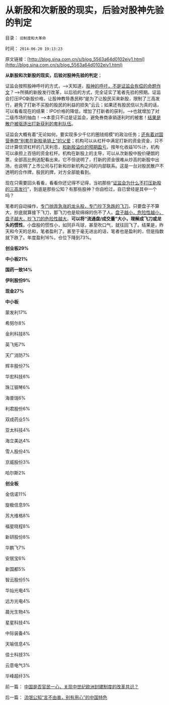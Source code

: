 # 从新股和次新股的现实，后验对股神先验的判定

目录： `旧制度和大革命` 

时间： `2014-06-20 19:13:23` 

原文链接：[http://blog.sina.com.cn/s/blog_5563a64d0102eiy1.html](http://blog.sina.com.cn/s/blog_5563a64d0102eiy1.html)

**从新股和次新股的现实，后验对股神先验的判定**；

证监会按照股神呼吁的方式，——>天知道，[股神的呼吁，不是证监会有偿的命题作文](../../../2014/6/15/从微博标准化的水军，到政治型股神宣讲“理性投资”，及狼牙棒.md)？——>所搞的新股发行改革，以后验的方式，完全证实了笔者先验的预期。证监会打压IPO新股价格，让股神教导愚民称“是为了让股民买来新股，限制了三高发行，避免了打新不买股的股民的利益的损失”云云；如果还有股民信以为真的话，可以看看现在的结果：IPO价格的降低，增加了打新者的获利，——>也就增加了对二级市场的抽血！——>本意只不过是证监会，避免券商承销逐利时的被套！[结果是散户被驱逐出打新获利的套利队伍](../../../2014/1/14/证监会和散户都应好好反思，打新业股神和机构的恶毒忽悠.md)。

证监会大概有着“无论如何，要实现多少千亿的圈钱规模”的政治任务；[还有着对国营券商“别套在新股承销上”的父爱](../../../2013/12/2/IPO不是利空，限制新股高价承销，才是利空.md)；机构可以从杠杆中满足打新的资金资金，只不过计算信贷杠杆的几天利息，[和新股溢价的预期盈亏](../../../2012/1/30/新股改革从取缔“机构无风险垄断暴利特权”入手.md)。按年化收益10%计，机构可以承担上百倍的资金杠杆。机构在新股上的主导，可以从次新股中股价硬朗的票，全部高比例送配看出来。它不但说明了，打新的资金很难从炒高的新股中出场，也说明了上市公司与打新和炒新机构之间的内部联系。这是一台对股民散户不透明的合作牌，股民的牌，对方全部能看到。

现在只需要回头看看，看看你还记得不记得，当初那些“[证监会为什么不打压新股的三高发行](../../../2013/5/17/新股三高发行，牛市才能健康长久.md)”，到底是那些公知？有那些股神？你自检过，自已曾经是其中一个吗？

笔者的自动操作，[专门抛弃急涨的龙头股，专门抄下急跌的飞刀](../../../2013/10/29/流动性定律对中国股市的两个先验结论.md)。只要盘子不算大，抄底就算接下飞刀，那飞刀也是软绵绵的伤不了人。[盘子越小，危险性越小，盘子越大，抄飞刀的危险性越大](../../../2012/2/28/众里寻庄千百度，神通广大的庄家在这里.md)。**可以将“流通盘/成交量”大小，理解成飞刀或龙头的惯性**。小盘股的惯性小，如同乒乓球，甚至吹口气，就往回飞了。结果是，昨天和今天的总和，笔者盈利了。甚至于毫无进出的话，笔者也是盈利的，但是指数就下跌了。年度盈利16%，仓位下降到73%。

**创业板29%**

**中小板21%**

**国药一致14%**

**伊利股份9%**

**现金27%**



**中小板**

蒙发利17%

希努尔8%

金利科技8%

英飞拓7%

天广消防7%

辉丰股份7%

华宏科技6%

珠江钢琴6%

海普瑞6%

利君股份6%

双成药业5%

亚太科技4%

海立美达4%

雪人股份4%

京威股份3%

哈尔斯2%

**创业板**

金信诺11%

旋极信息9%

苏大维格8%

福星晓程8%

新研股份8%

华鹏飞7%

安居宝6%

新国都5%

智云股份5%

华灿光电4%

远方光电4%

晨光生物4%

星星科技4%

中际装备4%

天喻信息4%

佳士科技3%

云意电气3%

华峰超纤3%

前一篇： [中国是否官民一心，关现中世纪欧洲封建制度的改革共识？](../../../2014/6/21/中国是否官民一心，关现中世纪欧洲封建制度的改革共识？.md)

后一篇： [流氓公知“言不由衷，别有用心”的中国特色](../../../2014/6/20/流氓公知“言不由衷，别有用心”的中国特色.md)

